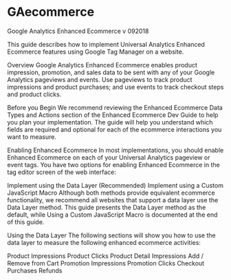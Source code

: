 # GAecommerce
Google Analytics Enhanced Ecommerce v 092018

This guide describes how to implement Universal Analytics Enhanced Ecommerce features using Google Tag Manager on a website.

Overview
Google Analytics Enhanced Ecommerce enables product impression, promotion, and sales data to be sent with any of your Google Analytics pageviews and events. Use pageviews to track product impressions and product purchases; and use events to track checkout steps and product clicks.

Before you Begin
We recommend reviewing the Enhanced Ecommerce Data Types and Actions section of the Enhanced Ecommerce Dev Guide to help you plan your implementation. The guide will help you understand which fields are required and optional for each of the ecommerce interactions you want to measure.

Enabling Enhanced Ecommerce
In most implementations, you should enable Enhanced Ecommerce on each of your Universal Analytics pageview or event tags. You have two options for enabling Enhanced Ecommerce in the tag editor screen of the web interface:

Implement using the Data Layer (Recommended)
Implement using a Custom JavaScript Macro
Although both methods provide equivalent ecommerce functionality, we recommend all websites that support a data layer use the Data Layer method. This guide presents the Data Layer method as the default, while Using a Custom JavaScript Macro is documented at the end of this guide.

Using the Data Layer
The following sections will show you how to use the data layer to measure the following enhanced ecommerce activities:

Product Impressions
Product Clicks
Product Detail Impressions
Add / Remove from Cart
Promotion Impressions
Promotion Clicks
Checkout
Purchases
Refunds
